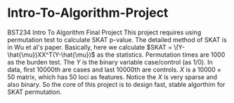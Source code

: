 # Intro-To-Algorithm-Project
BST234 Intro To Algorithm Final Project
This project requires using permutation test to calculate SKAT p-value.
The detailed method of SKAT is in Wu et al's paper.
Basically, here we calculate $SKAT = \(Y- \hat{\mu})XX^T(Y-\hat{\mu})$ as the statistics.
Permutation times are 1000 as the burden test.
The $Y$ is the binary variable case/control (as 1/0). In data, first 10000th are cases and last 10000th are controls.
$X$ is a $10000 \times 50$ matrix, which has 50 loci as features.
Notice the $X$ is very sparse and also binary. So the core of this project is to design fast, stable algorthim for SKAT permutation.
